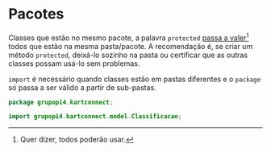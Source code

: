 # Pacotes

Classes que estão no mesmo pacote, a palavra `protected` [passa a valer](#user-content-fn-1)[^1] todos que estão na mesma pasta/pacote. A recomendação é, se criar um método `protected`, deixá-lo sozinho na pasta ou certificar que as outras classes possam usá-lo sem problemas.

`import` é necessário quando classes estão em pastas diferentes e o `package` só passa a ser válido a partir de sub-pastas.

```java
package grupopi4.kartconnect;

import grupopi4.kartconnect.model.Classificacao;
```

[^1]: Quer dizer, todos poderão usar.
